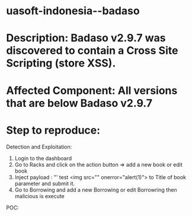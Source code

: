 # uasoft-indonesia--badaso


# Description: Badaso v2.9.7 was discovered to contain a Cross Site Scripting (store XSS).

# Affected Component: All versions that are below Badaso v2.9.7

# Step to reproduce: 
Detection and Exploitation: 

1. Login to the dashboard 
2. Go to Racks and click on the action button => add a new book or edit book 
2. Inject payload : "' test <img src=\"" onerror="alert(1)"> to Title of book parameter and submit it. 
3. Go to Borrowing and add a new Borrowing or edit Borrowring then malicious is execute


POC: 


